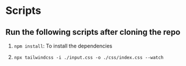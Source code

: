 # Scripts

## Run the following scripts after cloning the repo

1. `npm install`: To install the dependencies

2. `npx tailwindcss -i ./input.css -o ./css/index.css --watch`
